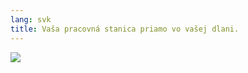 ```yaml
---
lang: svk
title: Vaša pracovná stanica priamo vo vašej dlani.
---
```


<img src="Images/earth.png" />




